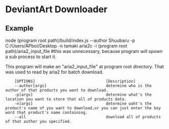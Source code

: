 # DeviantArt Downloader

## Example
node (program root path)/build/index.js --author Shuubaru -p C:/Users/APboi/Desktop -n tamaki
aria2c -i (program root path)/aria2_input_file #this was unnecessary, because program will spown a sub process to start it.

This program will make an "aria2_input_file" at program root directory.
That was used to read by aria2 for batch download.

        [OPTIONS]                               [Description]
        --author[args]                          determine who is the author of that products you want to download.
        -p[args]                                determine what's the location you want to store that all of products data.
        -n[args]                                determine waht's the product's name of you want to download,or you can just enter the key word that product's name containing.
        --all                                   download all of products of that author you specified.

